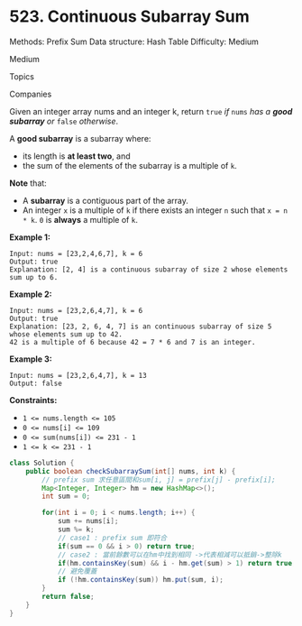 # 523. Continuous Subarray Sum

Methods: Prefix Sum
Data structure: Hash Table
Difficulty: Medium

Medium

Topics

Companies

Given an integer array nums and an integer k, return `true` *if* `nums` *has a **good subarray** or* `false` *otherwise*.

A **good subarray** is a subarray where:

- its length is **at least two**, and
- the sum of the elements of the subarray is a multiple of `k`.

**Note** that:

- A **subarray** is a contiguous part of the array.
- An integer `x` is a multiple of `k` if there exists an integer `n` such that `x = n * k`. `0` is **always** a multiple of `k`.

**Example 1:**

```
Input: nums = [23,2,4,6,7], k = 6
Output: true
Explanation: [2, 4] is a continuous subarray of size 2 whose elements sum up to 6.

```

**Example 2:**

```
Input: nums = [23,2,6,4,7], k = 6
Output: true
Explanation: [23, 2, 6, 4, 7] is an continuous subarray of size 5 whose elements sum up to 42.
42 is a multiple of 6 because 42 = 7 * 6 and 7 is an integer.

```

**Example 3:**

```
Input: nums = [23,2,6,4,7], k = 13
Output: false

```

**Constraints:**

- `1 <= nums.length <= 105`
- `0 <= nums[i] <= 109`
- `0 <= sum(nums[i]) <= 231 - 1`
- `1 <= k <= 231 - 1`

```java
class Solution {
    public boolean checkSubarraySum(int[] nums, int k) {
        // prefix sum 求任意區間和sum[i, j] = prefix[j] - prefix[i];
        Map<Integer, Integer> hm = new HashMap<>();
        int sum = 0;

        for(int i = 0; i < nums.length; i++) {
            sum += nums[i];
            sum %= k;
            // case1 : prefix sum 即符合
            if(sum == 0 && i > 0) return true;
            // case2 : 當前餘數可以在hm中找到相同 ->代表相減可以抵銷->整除k
            if(hm.containsKey(sum) && i - hm.get(sum) > 1) return true;
            // 避免覆蓋
            if (!hm.containsKey(sum)) hm.put(sum, i); 
        }
        return false;
    }
}
```